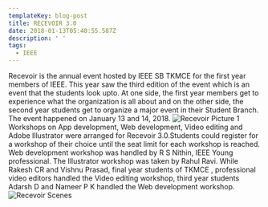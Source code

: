 ```yaml
---
templateKey: blog-post
title: RECEVOIR 3.0
date: 2018-01-13T05:40:55.587Z
description: ' '
tags:
  - IEEE
---
```

Recevoir is the annual event hosted by IEEE SB TKMCE for the first year members of IEEE. This year saw the third edition of the event which is an event that the students look upto. At one side, the first year members get to experience what the organization is all about and on the other side, the second year students get to organize a major event in their Student Branch. The event happened on January 13 and 14, 2018.
![Recevoir Picture 1](/img/recevoir.jpg)
Workshops on App development, Web development, Video editing and Adobe Illustrator were arranged for Recevoir 3.0.Students could register for a workshop of their choice until the seat limit for each workshop is reached. Web development workshop was handled by R S Nithin, IEEE Young professional. The Illustrator workshop was taken by Rahul Ravi. While Rakesh CR and Vishnu Prasad, final year students of TKMCE , professional  video editors handled the Video editing workshop, third year students Adarsh D and Nameer P K handled the Web development workshop. 
![Recevoir Scenes](/img/recevoir2.jpg)
